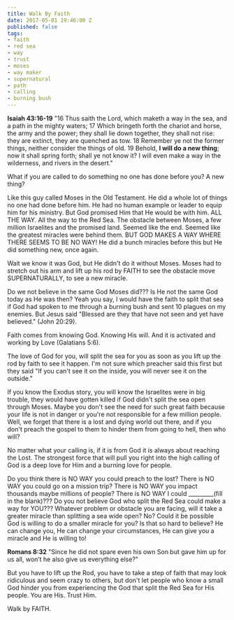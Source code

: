 ```yaml
---
title: Walk By Faith
date: 2017-05-01 19:46:00 Z
published: false
tags:
- faith
- red sea
- way
- trust
- moses
- way maker
- supernatural
- path
- calling
- burning bush
---
```


**Isaiah 43:16-19**
"16 Thus saith the Lord, which maketh a way in the sea, and a path in the mighty waters;
17 Which bringeth forth the chariot and horse, the army and the power; they shall lie down together, they shall not rise: they are extinct, they are quenched as tow.
18 Remember ye not the former things, neither consider the things of old.
19 Behold, **I will do a new thing**; now it shall spring forth; shall ye not know it? I will even make a way in the wilderness, and rivers in the desert."

What if you are called to do something no one has done before you? A new thing?

Like this guy called Moses in the Old Testament. He did a whole lot of things no one had done before him. He had no human example or leader to equip him for his ministry.
But God promised Him that He would be with him. ALL THE WAY.
All the way to the Red Sea. The obstacle between Moses, a few million Israelites and the promised land. 
Seemed like the end. Seemed like the greatest miracles were behind them.
BUT GOD MAKES A WAY WHERE THERE SEEMS TO BE NO WAY!
He did a bunch miracles before this but He did something new, once again. 

Wait we know it was God, but He didn't do it without Moses. Moses had to stretch out his arm and lift up his rod by FAITH to see the obstacle move SUPERNATURALLY, to see a new miracle.

Do we not believe in the same God Moses did??? Is He not the same God today as He was then? Yeah you say, I would have the faith to split that sea if God had spoken to me through a burning bush and sent 10 plagues on my enemies. But Jesus said "Blessed are they that have not seen and yet have believed." (John 20:29).

Faith comes from knowing God. Knowing His will. And it is activated and working by Love (Galatians 5:6).

The love of God for you, will split the sea for you as soon as you lift up the rod by faith to see it happen.
I'm not sure which preacher said this first but they said "If you can't see it on the inside, you will never see it on the outside."

If you know the Exodus story, you will know the Israelites were in big trouble, they would have gotten killed if God didn't split the sea open through Moses. Maybe you don't see the need for such great faith because your life is not in danger or you're not responsible for a few million people. 
Well, we forget that there is a lost and dying world out there, and if you don't preach the gospel to them to hinder them from going to hell, then who will?

No matter what your calling is, if it is from God it is always about reaching the Lost.
The strongest force that will pull you right into the high calling of God is a deep love for Him and a burning love for people. 

Do you think there is NO WAY you could preach to the lost? There is NO WAY you could go on a mission trip? There is NO WAY you impact thousands maybe millions of people? There is NO WAY I could _________(fill in the blank)???
Do you not believe God who split the Red Sea could make a way for YOU???
Whatever problem or obstacle you are facing, will it take a greater miracle than splitting a sea wide open? No? Could it be possible God is willing to do a smaller miracle for you?
Is that so hard to believe?
He can change you, He can change your circumstances, He can give you a miracle and He is willing to!

**Romans 8:32**
"Since he did not spare even his own Son but gave him up for us all, won’t he also give us everything else?"

But you have to lift up the Rod, you have to take a step of faith that may look ridiculous and seem crazy to others, but don't let people who know a small God hinder you from experiencing the God that split the Red Sea for His people.
You are His. Trust Him.

Walk by FAITH.






 
 